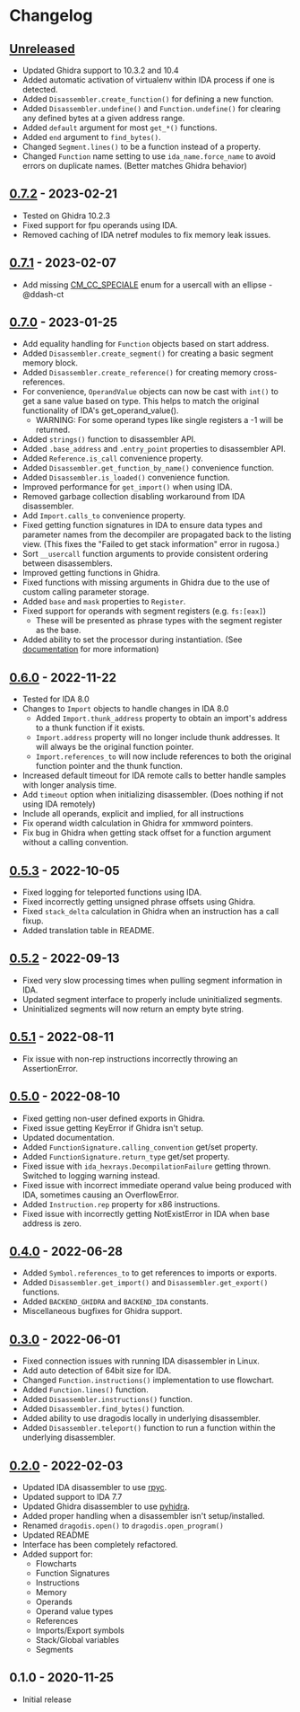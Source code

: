 # Changelog

## [Unreleased]
- Updated Ghidra support to 10.3.2 and 10.4
- Added automatic activation of virtualenv within IDA process if one is detected.
- Added `Disassembler.create_function()` for defining a new function.
- Added `Disassembler.undefine()` and `Function.undefine()` for clearing any defined bytes at a given address range.
- Added `default` argument for most `get_*()` functions.
- Added `end` argument to `find_bytes()`.
- Changed `Segment.lines()` to be a function instead of a property.
- Changed `Function` name setting to use `ida_name.force_name` to avoid errors on duplicate names. (Better matches Ghidra behavior)


## [0.7.2] - 2023-02-21
- Tested on Ghidra 10.2.3
- Fixed support for fpu operands using IDA.
- Removed caching of IDA netref modules to fix memory leak issues.


## [0.7.1] - 2023-02-07
- Add missing [CM_CC_SPECIALE](https://hex-rays.com/products/ida/support/idapython_docs/ida_typeinf.html#ida_typeinf.CM_CC_SPECIALE) enum for a usercall with an ellipse - @ddash-ct


## [0.7.0] - 2023-01-25
- Add equality handling for `Function` objects based on start address.
- Added `Disassembler.create_segment()` for creating a basic segment memory block.
- Added `Disassembler.create_reference()` for creating memory cross-references.
- For convenience, `OperandValue` objects can now be cast with `int()` to get a sane value based on type. This helps to match the original functionality of IDA's get_operand_value().
  - WARNING: For some operand types like single registers a -1 will be returned.
- Added `strings()` function to disassembler API.
- Added `.base_address` and `.entry_point` properties to disassembler API.
- Added `Reference.is_call` convenience property.
- Added `Disassembler.get_function_by_name()` convenience function.
- Added `Disassembler.is_loaded()` convenience function.
- Improved performance for `get_import()` when using IDA.
- Removed garbage collection disabling workaround from IDA disassembler.
- Add `Import.calls_to` convenience property.
- Fixed getting function signatures in IDA to ensure data types and parameter names from the decompiler are propagated back to the listing view. (This fixes the "Failed to get stack information" error in rugosa.)
- Sort `__usercall` function arguments to provide consistent ordering between disassemblers.
- Improved getting functions in Ghidra.
- Fixed functions with missing arguments in Ghidra due to the use of custom calling parameter storage.
- Added `base` and `mask` properties to `Register`.
- Fixed support for operands with segment registers (e.g. `fs:[eax]`)
  - These will be presented as phrase types with the segment register as the base.
- Added ability to set the processor during instantiation. (See [documentation](README.md#specifying-processor-type) for more information)


## [0.6.0] - 2022-11-22
- Tested for IDA 8.0
- Changes to `Import` objects to handle changes in IDA 8.0
  - Added `Import.thunk_address` property to obtain an import's address to a thunk function if it exists.
  - `Import.address` property will no longer include thunk addresses. It will always be the original function pointer.
  - `Import.references_to` will now include references to both the original function pointer and the thunk function.
- Increased default timeout for IDA remote calls to better handle samples with longer analysis time.
- Add `timeout` option when initializing disassembler. (Does nothing if not using IDA remotely)
- Include all operands, explicit and implied, for all instructions
- Fix operand width calculation in Ghidra for xmmword pointers.
- Fix bug in Ghidra when getting stack offset for a function argument without a calling convention.


## [0.5.3] - 2022-10-05
- Fixed logging for teleported functions using IDA.
- Fixed incorrectly getting unsigned phrase offsets using Ghidra.
- Fixed `stack_delta` calculation in Ghidra when an instruction has a call fixup.
- Added translation table in README.


## [0.5.2] - 2022-09-13
- Fixed very slow processing times when pulling segment information in IDA.
- Updated segment interface to properly include uninitialized segments.
- Uninitialized segments will now return an empty byte string.


## [0.5.1] - 2022-08-11
- Fix issue with non-rep instructions incorrectly throwing an AssertionError.


## [0.5.0] - 2022-08-10

- Fixed getting non-user defined exports in Ghidra.
- Fixed issue getting KeyError if Ghidra isn't setup.
- Updated documentation.
- Added `FunctionSignature.calling_convention` get/set property.
- Added `FunctionSignature.return_type` get/set property.
- Fixed issue with `ida_hexrays.DecompilationFailure` getting thrown. Switched to logging warning instead.
- Fixed issue with incorrect immediate operand value being produced with IDA, sometimes causing an OverflowError.
- Added `Instruction.rep` property for x86 instructions.
- Fixed issue with incorrectly getting NotExistError in IDA when base address is zero.


## [0.4.0] - 2022-06-28

- Added `Symbol.references_to` to get references to imports or exports.
- Added `Disassembler.get_import()` and `Disassembler.get_export()` functions.
- Added `BACKEND_GHIDRA` and `BACKEND_IDA` constants.
- Miscellaneous bugfixes for Ghidra support.


## [0.3.0] - 2022-06-01

- Fixed connection issues with running IDA disassembler in Linux.
- Add auto detection of 64bit size for IDA.
- Changed `Function.instructions()` implementation to use flowchart.
- Added `Function.lines()` function.
- Added `Disassembler.instructions()` function.
- Added `Disassembler.find_bytes()` function.
- Added ability to use dragodis locally in underlying disassembler.
- Added `Disassembler.teleport()` function to run a function within the underlying disassembler.


## [0.2.0] - 2022-02-03

- Updated IDA disassembler to use [rpyc](https://rpyc.readthedocs.io/en/latest).
- Updated support to IDA 7.7
- Updated Ghidra disassembler to use [pyhidra](https://github.com/dod-cyber-crime-center/pyhidra).
- Added proper handling when a disassembler isn't setup/installed.
- Renamed `dragodis.open()` to `dragodis.open_program()`
- Updated README
- Interface has been completely refactored.
- Added support for:
  - Flowcharts
  - Function Signatures
  - Instructions
  - Memory
  - Operands
  - Operand value types
  - References
  - Imports/Export symbols
  - Stack/Global variables
  - Segments


## 0.1.0 - 2020-11-25

- Initial release


[Unreleased]: https://github.com/dod-cyber-crime-center/dragodis/compare/0.7.2...HEAD
[0.7.2]: https://github.com/dod-cyber-crime-center/dragodis/compare/0.7.1...0.7.2
[0.7.1]: https://github.com/dod-cyber-crime-center/dragodis/compare/0.7.0...0.7.1
[0.7.0]: https://github.com/dod-cyber-crime-center/dragodis/compare/0.6.0...0.7.0
[0.6.0]: https://github.com/dod-cyber-crime-center/dragodis/compare/0.5.3...0.6.0
[0.5.3]: https://github.com/dod-cyber-crime-center/dragodis/compare/0.5.2...0.5.3
[0.5.2]: https://github.com/dod-cyber-crime-center/dragodis/compare/0.5.1...0.5.2
[0.5.1]: https://github.com/dod-cyber-crime-center/dragodis/compare/0.5.0...0.5.1
[0.5.0]: https://github.com/dod-cyber-crime-center/dragodis/compare/0.4.0...0.5.0
[0.4.0]: https://github.com/dod-cyber-crime-center/dragodis/compare/0.3.0...0.4.0
[0.3.0]: https://github.com/dod-cyber-crime-center/dragodis/compare/0.2.0...0.3.0
[0.2.0]: https://github.com/dod-cyber-crime-center/dragodis/compare/0.1.0...0.2.0

